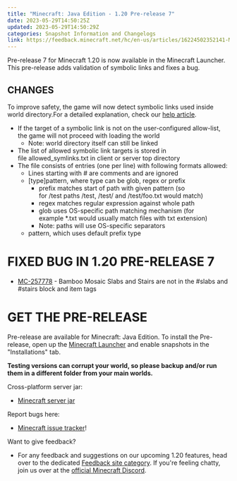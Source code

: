 ```yaml
---
title: "Minecraft: Java Edition - 1.20 Pre-release 7"
date: 2023-05-29T14:50:25Z
updated: 2023-05-29T14:50:29Z
categories: Snapshot Information and Changelogs
link: https://feedback.minecraft.net/hc/en-us/articles/16224502352141-Minecraft-Java-Edition-1-20-Pre-release-7
---
```


Pre-release 7 for Minecraft 1.20 is now available in the Minecraft Launcher. This pre-release adds validation of symbolic links and fixes a bug.

## CHANGES

To improve safety, the game will now detect symbolic links used inside world directory.For a detailed explanation, check our [help article](https://aka.ms/MinecraftSymLinks).

- If the target of a symbolic link is not on the user-configured allow-list, the game will not proceed with loading the world
  - Note: world directory itself can still be linked
- The list of allowed symbolic link targets is stored in file allowed_symlinks.txt in client or server top directory
- The file consists of entries (one per line) with following formats allowed:
  - Lines starting with \# are comments and are ignored
  - \[type\]pattern, where type can be glob, regex or prefix
    - prefix matches start of path with given pattern (so for /test paths /test, /test/ and /test/foo.txt would match)
    - regex matches regular expression against whole path
    - glob uses OS-specific path matching mechanism (for example \*.txt would usually match files with txt extension)
    - Note: paths will use OS-specific separators
  - pattern, which uses default prefix type

# FIXED BUG IN 1.20 PRE-RELEASE 7

- [MC-257778](https://bugs.mojang.com/browse/MC-257778) - Bamboo Mosaic Slabs and Stairs are not in the \#slabs and \#stairs block and item tags

# GET THE PRE-RELEASE

Pre-release are available for Minecraft: Java Edition. To install the Pre-release, open up the [Minecraft Launcher](https://www.minecraft.net/download.html) and enable snapshots in the "Installations" tab.

**Testing versions can corrupt your world, so please backup and/or run them in a different folder from your main worlds.**

Cross-platform server jar:

- [Minecraft server jar](https://piston-data.mojang.com/v1/objects/ed6ddd61aeb1f529ef626fae9bcb0a5f51491f71/server.jar)

Report bugs here:

- [Minecraft issue tracker](https://bugs.mojang.com/projects/MC/summary)!

Want to give feedback?

- For any feedback and suggestions on our upcoming 1.20 features, head over to the dedicated [Feedback site category](https://aka.ms/MC120Feedback). If you're feeling chatty, join us over at the [official Minecraft Discord](https://discordapp.com/invite/minecraft).
